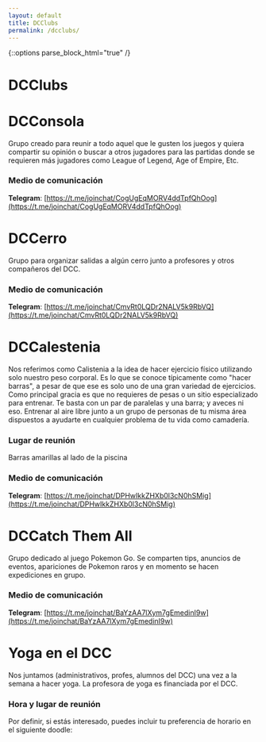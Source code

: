 ```yaml
---
layout: default
title: DCClubs
permalink: /dcclubs/
---
```

{::options parse_block_html="true" /}
# DCClubs

<div class="grupo">

# DCConsola
Grupo creado para reunir a todo aquel que le gusten los juegos y quiera compartir su opinión o buscar a otros jugadores para las partidas donde se requieren más jugadores como League of Legend, Age of Empire, Etc.

### Medio de comunicación
**Telegram**: [https://t.me/joinchat/CogUgEqMORV4ddTpfQhOog](https://t.me/joinchat/CogUgEqMORV4ddTpfQhOog)

</div>

<div class="grupo">

# DCCerro
Grupo para organizar salidas a algún cerro junto a profesores y otros compañeros del DCC.

### Medio de comunicación
**Telegram**: [https://t.me/joinchat/CmvRt0LQDr2NALV5k9RbVQ](https://t.me/joinchat/CmvRt0LQDr2NALV5k9RbVQ)

</div>

<div class="grupo">

# DCCalestenia
Nos referimos como Calistenia a la idea de hacer ejercicio físico utilizando solo nuestro peso corporal. Es lo que se conoce típicamente como "hacer barras", a pesar de que ese es solo uno de una gran variedad de ejercicios. Como principal gracia es que no requieres de pesas o un sitio especializado para entrenar. Te basta con un par de paralelas y una barra; y aveces ni eso. Entrenar al aire libre junto a un grupo de personas de tu misma área dispuestos a ayudarte en cualquier problema de tu vida como camadería.

### Lugar de reunión
Barras amarillas al lado de la piscina

### Medio de comunicación
**Telegram**: [https://t.me/joinchat/DPHwIkkZHXb0l3cN0hSMig](https://t.me/joinchat/DPHwIkkZHXb0l3cN0hSMig)

</div>

<div class="grupo">

# DCCatch Them All
Grupo dedicado al juego Pokemon Go. Se comparten tips, anuncios de eventos, apariciones de Pokemon raros y en momento se hacen expediciones en grupo.

### Medio de comunicación
**Telegram**: [https://t.me/joinchat/BaYzAA7lXym7gEmedinI9w](https://t.me/joinchat/BaYzAA7lXym7gEmedinI9w)

</div>


<div class="grupo">

# Yoga en el DCC
Nos juntamos (administrativos, profes, alumnos del DCC) una vez a la semana a hacer yoga. La profesora de yoga es financiada por el DCC.

### Hora y lugar de reunión
Por definir, si estás interesado, puedes incluir tu preferencia de horario en el siguiente doodle: []()

</div>